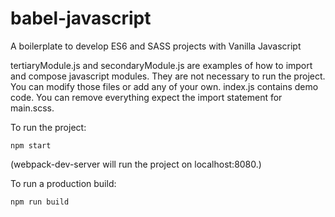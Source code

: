 # babel-javascript
A boilerplate to develop ES6 and SASS projects with Vanilla Javascript

tertiaryModule.js and secondaryModule.js are examples of how to import and compose javascript modules. They are not necessary to run the project. You can modify those files or add any of your own. index.js contains demo code. You can remove everything expect the import statement for main.scss.

To run the project:

`npm start`

(webpack-dev-server will run the project on localhost:8080.)

To run a production build:

`npm run build`
